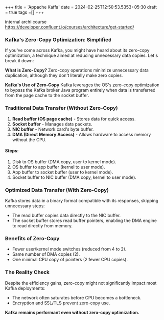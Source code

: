 +++
title = 'Appache Kaffa'
date = 2024-02-25T12:50:53.5353+05:30
draft = true
tags =[]
+++ 

internal archi course
https://developer.confluent.io/courses/architecture/get-started/


### Kafka's Zero-Copy Optimization: Simplified

If you've come across Kafka, you might have heard about its zero-copy optimization, a technique aimed at reducing unnecessary data copies. Let's break it down:

**What is Zero-Copy?**
Zero-copy operations minimize unnecessary data duplication, although they don't literally make zero copies.

**Kafka's Use of Zero-Copy**
Kafka leverages the OS's zero-copy optimization to bypass the Kafka broker Java program entirely when data is transferred from the page cache to the socket buffer.

### Traditional Data Transfer (Without Zero-Copy)

1. **Read buffer (OS page cache)** - Stores data for quick access.
2. **Socket buffer** - Manages data packets.
3. **NIC buffer** - Network card's byte buffer.
4. **DMA (Direct Memory Access)** - Allows hardware to access memory without the CPU.

#### Steps:
1. Disk to OS buffer (DMA copy, user to kernel mode).
2. OS buffer to app buffer (kernel to user mode).
3. App buffer to socket buffer (user to kernel mode).
4. Socket buffer to NIC buffer (DMA copy, kernel to user mode).

### Optimized Data Transfer (With Zero-Copy)

Kafka stores data in a binary format compatible with its responses, skipping unnecessary steps:
- The read buffer copies data directly to the NIC buffer.
- The socket buffer stores read buffer pointers, enabling the DMA engine to read directly from memory.

### Benefits of Zero-Copy
- Fewer user/kernel mode switches (reduced from 4 to 2).
- Same number of DMA copies (2).
- One minimal CPU copy of pointers (2 fewer CPU copies).

### The Reality Check

Despite the efficiency gains, zero-copy might not significantly impact most Kafka deployments:
- The network often saturates before CPU becomes a bottleneck.
- Encryption and SSL/TLS prevent zero-copy use.

**Kafka remains performant even without zero-copy optimization.**
